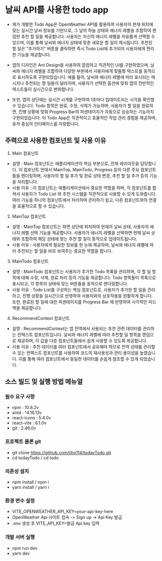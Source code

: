 # 날씨 API를 사용한 todo app

- 제가 개발한 Todo App은 OpenWeather API를 활용하여 사용자의 현재 위치에 맞는 실시간 날씨 정보를 기반으로, 그 날의 하늘 상태와 에너지 레벨을 조합하여 랜덤한 추천 할 일을 제공합니다. 사용자는 자신의 에너지 레벨을 자유롭게 선택할 수 있으며, 이를 통해 날씨와 에너지 상태에 맞춘 새로운 할 일이 제시됩니다. 추천된 할 일은 "추가하기" 버튼을 클릭하면 즉시 Todo List에 추가되어 사용자에게 편리한 기능을 제공합니다.

- 앱의 디자인은 Ant Design을 사용하여 깔끔하고 직관적인 UI를 구현하였으며, 날씨와 에너지 레벨을 조합하여 다양한 부분에서 사용자에게 맞춤형 텍스트를 동적으로 표시하도록 구현되었습니다. 예를 들어, 날씨와 에너지 레벨에 따라 표시되는 메시지나 추천되는 할 일들이 달라지며, 사용자가 선택한 옵션에 맞춰 앱의 전반적인 텍스트들이 실시간으로 변화합니다.

- 또한, 앱의 상단에는 실시간 시계를 구현하여 1초마다 업데이트되는 시각을 확인할 수 있습니다. Todo 항목은 완료, 수정, 삭제가 가능하며, 사용자가 할 일을 완료하면, 진행 상황에 맞춰 Progress Bar의 퍼센테이지가 자동으로 상승하는 기능까지 구현되었습니다. 이 Todo App은 직관적이고 효율적인 작업 관리 경험을 제공하며, 유저 중심의 인터페이스를 자랑합니다.

## 주력으로 사용한 컴포넌트 및 사용 이유
1. Main 컴포넌트
- 설명 : Main 컴포넌트는 애플리케이션의 핵심 부분으로, 전체 레이아웃을 담당합니다. 이 컴포넌트 안에서 MainTop, MainTodo, Progress 등의 다른 주요 컴포넌트들을 렌더링하며, 사용자의 할 일 추가 및 완료 상태 변경, 추천 할 일 추가 등의 기능을 처리합니다.
- 사용 이유 : 이 컴포넌트는 애플리케이션에서 중요한 역할을 하며, 각 컴포넌트를 합쳐서 사용자가 Todo List 와 추천 시스템을 직관적으로 사용할 수 있게 도와줍니다. 여러 기능을 하나의 컴포넌트에서 처리하여 관리하기 쉽고, 다른 컴포넌트와의 연결을 효율적으로 할 수 있습니다.

2. MainTop 컴포넌트
- 설명 : MainTop 컴포넌트는 화면 상단에 위치하여 현재의 날씨 상태, 사용자의 에너지 레벨 선택 기능을 제공합니다. 사용자가 에너지 레벨을 선택하면 현재 날씨 상태와 조합하여 해당 상태에 맞는 추천 할 일이 동적으로 업데이트됩니다.
- 사용 이유 : 사용자에게 필요한 정보를 한 눈에 제공하며, 날씨와 에너지 레벨에 따라 추천되는 할 일을 바로 보여주는 중요한 역할을 합니다.

3. MainTodo 컴포넌트
- 설명 : MainTodo 컴포넌트는 사용자가 추가한 Todo 목록을 관리하며, 각 할 일 항목에 대해 수정, 삭제, 완료 처리 등의 기능을 제공합니다. Todo 항목들이 목록으로 표시되고, 각 항목의 상태에 맞는 버튼들을 동적으로 렌더링합니다.
- 사용 이유 : Todo List를 구성하는 핵심 컴포넌트로, 사용자가 추가한 할 일을 관리하고, 진행 상황을 실시간으로 반영하여 사용자와의 상호작용을 원활하게 합니다. 또한, 완료된 할 일에 대한 퍼센테이지를 Progress Bar 에 반영하여 시각적인 피드백을 제공합니다.

4. RecommendContext 컴포넌트
- 설명 :  RecommendContext는 앱 전역에서 사용되는 추천 관련 데이터를 관리하는 컨텍스트 컴포넌트입니다. 날씨와 에너지 레벨에 따라 추천할 일 항목을 랜덤으로 제공하며, 이 값을 다른 컴포넌트들에서 쉽게 사용할 수 있도록 제공합니다.
- 사용 이유 : 추천 데이터를 여러 컴포넌트에서 공유해야 하므로 전역 상태를 관리할 수 있는 컨텍스트 컴포넌트를 사용하여 코드의 재사용성과 관리 용이성을 높였습니다. 이를 통해 여러 컴포넌트에서 동일한 데이터를 손쉽게 참조할 수 있게 되었습니다.

## 소스 빌드 및 실행 방법 메뉴얼

### 필수 요구 사항
- npm : 10.8.2v
- antd : ^4.16.13v
- react-icons : 5.4.0v
- react-vite : 6.1.0v
- git : 2.46.0v

### 프로젝트 클론 git
- git clone https://github.com/jiho114/todayTodo.git
- cd todayTodo / cd todo

### 의존성 설치
- npm install / npm i
- yarn install / yarn i

### 환경 변수 설정
- VITE_OPENWEATHER_API_KEY=your-api-key-here
- OpenWeather Api 사이트 접속 -> Sign up -> Api Key 발급
- .env 생성 후 VITE_API_KEY=발급 Api key 입력

### 개발 서버 실행
- npm run dev
- yarn dev
